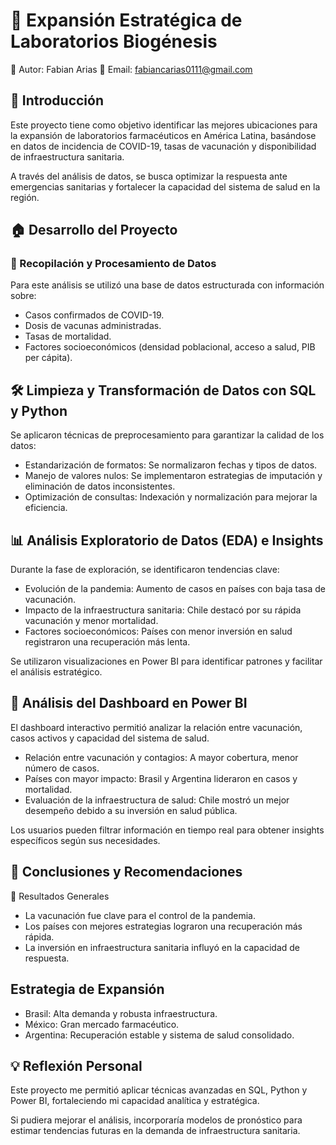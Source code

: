 # 🧪 Expansión Estratégica de Laboratorios Biogénesis
📌 Autor: Fabian Arias
📧 Email: fabiancarias0111@gmail.com

## 📌 Introducción
Este proyecto tiene como objetivo identificar las mejores ubicaciones para la expansión de laboratorios farmacéuticos en América Latina, basándose en datos de incidencia de COVID-19, tasas de vacunación y disponibilidad de infraestructura sanitaria.  
  
A través del análisis de datos, se busca optimizar la respuesta ante emergencias sanitarias y fortalecer la capacidad del sistema de salud en la región.

## 🏠 Desarrollo del Proyecto
### 🔄 Recopilación y Procesamiento de Datos
Para este análisis se utilizó una base de datos estructurada con información sobre:  
- Casos confirmados de COVID-19.
- Dosis de vacunas administradas.
- Tasas de mortalidad.
- Factores socioeconómicos (densidad poblacional, acceso a salud, PIB per cápita).

## 🛠️ Limpieza y Transformación de Datos con SQL y Python
Se aplicaron técnicas de preprocesamiento para garantizar la calidad de los datos:
- Estandarización de formatos: Se normalizaron fechas y tipos de datos.
- Manejo de valores nulos: Se implementaron estrategias de imputación y eliminación de datos inconsistentes.
- Optimización de consultas: Indexación y normalización para mejorar la eficiencia.

## 📊 Análisis Exploratorio de Datos (EDA) e Insights
Durante la fase de exploración, se identificaron tendencias clave:

- Evolución de la pandemia: Aumento de casos en países con baja tasa de vacunación.
- Impacto de la infraestructura sanitaria: Chile destacó por su rápida vacunación y menor mortalidad.
- Factores socioeconómicos: Países con menor inversión en salud registraron una recuperación más lenta.

Se utilizaron visualizaciones en Power BI para identificar patrones y facilitar el análisis estratégico.

## 🎨 Análisis del Dashboard en Power BI
El dashboard interactivo permitió analizar la relación entre vacunación, casos activos y capacidad del sistema de salud.

- Relación entre vacunación y contagios: A mayor cobertura, menor número de casos.
- Países con mayor impacto: Brasil y Argentina lideraron en casos y mortalidad.
- Evaluación de la infraestructura de salud: Chile mostró un mejor desempeño debido a su inversión en salud pública.

Los usuarios pueden filtrar información en tiempo real para obtener insights específicos según sus necesidades.

## 📝 Conclusiones y Recomendaciones
🔹 Resultados Generales
- La vacunación fue clave para el control de la pandemia.
- Los países con mejores estrategias lograron una recuperación más rápida.
- La inversión en infraestructura sanitaria influyó en la capacidad de respuesta.

## Estrategia de Expansión
- Brasil: Alta demanda y robusta infraestructura.
- México: Gran mercado farmacéutico.
- Argentina: Recuperación estable y sistema de salud consolidado.

## 💡 Reflexión Personal
Este proyecto me permitió aplicar técnicas avanzadas en SQL, Python y Power BI, fortaleciendo mi capacidad analítica y estratégica.

Si pudiera mejorar el análisis, incorporaría modelos de pronóstico para estimar tendencias futuras en la demanda de infraestructura sanitaria.
